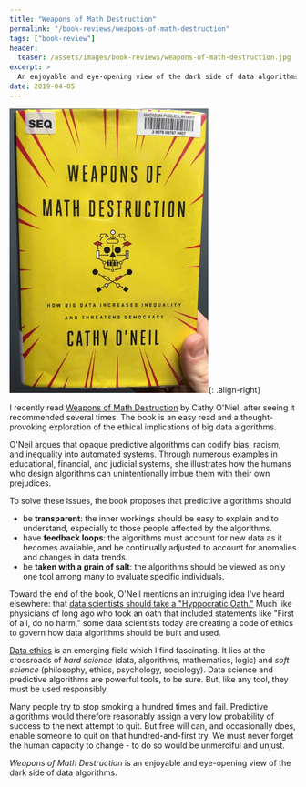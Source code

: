 ```yaml
---
title: "Weapons of Math Destruction"
permalink: "/book-reviews/weapons-of-math-destruction"
tags: ["book-review"]
header:
  teaser: /assets/images/book-reviews/weapons-of-math-destruction.jpg
excerpt: >
  An enjoyable and eye-opening view of the dark side of data algorithms.
date: 2019-04-05
---
```


![Weapons of Math Destruction](../assets/images/book-reviews/weapons-of-math-destruction.jpg){: .align-right}

I recently read [Weapons of Math Destruction](https://amzn.to/2CUTrcb) by Cathy O'Niel, after seeing it recommended several times. The book is an easy read and a thought-provoking exploration of the ethical implications of big data algorithms.

O'Neil argues that opaque predictive algorithms can codify bias, racism, and inequality into automated systems. Through numerous examples in educational, financial, and judicial systems, she illustrates how the humans who design algorithms can unintentionally imbue them with their own prejudices.

To solve these issues, the book proposes that predictive algorithms should
* be **transparent**: the inner workings should be easy to explain and to understand, especially to those people affected by the algorithms.
* have **feedback loops**: the algorithms must account for new data as it becomes available, and be continually adjusted to account for anomalies and changes in data trends.
* be **taken with a grain of salt**: the algorithms should be viewed as only one tool among many to evaluate specific individuals.

Toward the end of the book, O'Neil mentions an intruiging idea I've heard elsewhere: that [data scientists should take a "Hyppocratic Oath."](https://www.wired.com/story/should-data-scientists-adhere-to-a-hippocratic-oath/) Much like physicians of long ago who took an oath that included statements like "First of all, do no harm," some data scientists today are creating a code of ethics to govern how data algorithms should be built and used.

[Data ethics](https://en.wikipedia.org/wiki/Big_data_ethics) is an emerging field which I find fascinating. It lies at the crossroads of *hard science* (data, algorithms, mathematics, logic) and *soft science* (philosophy, ethics, psychology, sociology). Data science and predictive algorithms are powerful tools, to be sure. But, like any tool, they must be used responsibly.

Many people try to stop smoking a hundred times and fail. Predictive algorithms would therefore reasonably assign a very low probability of success to the next attempt to quit. But free will can, and occasionally does, enable someone to quit on that hundred-and-first try. We must never forget the human capacity to change - to do so would be unmerciful and unjust.

*Weapons of Math Destruction* is an enjoyable and eye-opening view of the dark side of data algorithms.
